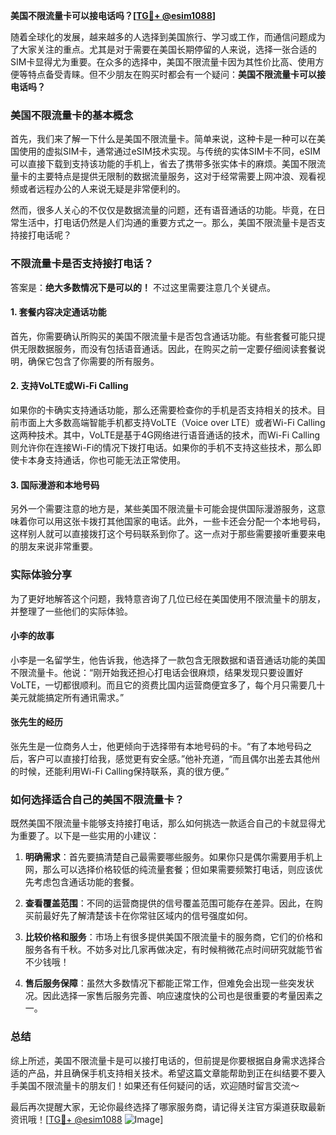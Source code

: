 **美国不限流量卡可以接电话吗？[[TG💪+ @esim1088](https://t.me/s/esim1088)]**

随着全球化的发展，越来越多的人选择到美国旅行、学习或工作，而通信问题成为了大家关注的重点。尤其是对于需要在美国长期停留的人来说，选择一张合适的SIM卡显得尤为重要。在众多的选择中，美国不限流量卡因为其性价比高、使用方便等特点备受青睐。但不少朋友在购买时都会有一个疑问：**美国不限流量卡可以接电话吗？**

### 美国不限流量卡的基本概念

首先，我们来了解一下什么是美国不限流量卡。简单来说，这种卡是一种可以在美国使用的虚拟SIM卡，通常通过eSIM技术实现。与传统的实体SIM卡不同，eSIM可以直接下载到支持该功能的手机上，省去了携带多张实体卡的麻烦。美国不限流量卡的主要特点是提供无限制的数据流量服务，这对于经常需要上网冲浪、观看视频或者远程办公的人来说无疑是非常便利的。

然而，很多人关心的不仅仅是数据流量的问题，还有语音通话的功能。毕竟，在日常生活中，打电话仍然是人们沟通的重要方式之一。那么，美国不限流量卡是否支持接打电话呢？

### 不限流量卡是否支持接打电话？

答案是：**绝大多数情况下是可以的！** 不过这里需要注意几个关键点。

#### 1. **套餐内容决定通话功能**
   首先，你需要确认所购买的美国不限流量卡是否包含通话功能。有些套餐可能只提供无限数据服务，而没有包括语音通话。因此，在购买之前一定要仔细阅读套餐说明，确保它包含了你需要的所有服务。

#### 2. **支持VoLTE或Wi-Fi Calling**
   如果你的卡确实支持通话功能，那么还需要检查你的手机是否支持相关的技术。目前市面上大多数高端智能手机都支持VoLTE（Voice over LTE）或者Wi-Fi Calling这两种技术。其中，VoLTE是基于4G网络进行语音通话的技术，而Wi-Fi Calling则允许你在连接Wi-Fi的情况下拨打电话。如果你的手机不支持这些技术，那么即使卡本身支持通话，你也可能无法正常使用。

#### 3. **国际漫游和本地号码**
   另外一个需要注意的地方是，某些美国不限流量卡可能会提供国际漫游服务，这意味着你可以用这张卡拨打其他国家的电话。此外，一些卡还会分配一个本地号码，这样别人就可以直接拨打这个号码联系到你了。这一点对于那些需要接听重要来电的朋友来说非常重要。

### 实际体验分享

为了更好地解答这个问题，我特意咨询了几位已经在美国使用不限流量卡的朋友，并整理了一些他们的实际体验。

#### 小李的故事
小李是一名留学生，他告诉我，他选择了一款包含无限数据和语音通话功能的美国不限流量卡。他说：“刚开始我还担心打电话会很麻烦，结果发现只要设置好VoLTE，一切都很顺利。而且它的资费比国内运营商便宜多了，每个月只需要几十美元就能搞定所有通讯需求。”

#### 张先生的经历
张先生是一位商务人士，他更倾向于选择带有本地号码的卡。“有了本地号码之后，客户可以直接打给我，感觉更有安全感。”他补充道，“而且偶尔出差去其他州的时候，还能利用Wi-Fi Calling保持联系，真的很方便。”

### 如何选择适合自己的美国不限流量卡？

既然美国不限流量卡能够支持接打电话，那么如何挑选一款适合自己的卡就显得尤为重要了。以下是一些实用的小建议：

1. **明确需求**：首先要搞清楚自己最需要哪些服务。如果你只是偶尔需要用手机上网，那么可以选择价格较低的纯流量套餐；但如果需要频繁打电话，则应该优先考虑包含通话功能的套餐。
   
2. **查看覆盖范围**：不同的运营商提供的信号覆盖范围可能存在差异。因此，在购买前最好先了解清楚该卡在你常驻区域内的信号强度如何。

3. **比较价格和服务**：市场上有很多提供美国不限流量卡的服务商，它们的价格和服务各有千秋。不妨多对比几家再做决定，有时候稍微花点时间研究就能节省不少钱哦！

4. **售后服务保障**：虽然大多数情况下都能正常工作，但难免会出现一些突发状况。因此选择一家售后服务完善、响应速度快的公司也是很重要的考量因素之一。

### 总结

综上所述，美国不限流量卡是可以接打电话的，但前提是你要根据自身需求选择合适的产品，并且确保手机支持相关技术。希望这篇文章能帮助到正在纠结要不要入手美国不限流量卡的朋友们！如果还有任何疑问的话，欢迎随时留言交流～ 

最后再次提醒大家，无论你最终选择了哪家服务商，请记得关注官方渠道获取最新资讯哦！[[TG💪+ @esim1088](https://t.me/s/esim1088) ![Image](https://i.postimg.cc/4NQfJmqS/Snipaste-2025-05-13-00-14-12.png)]